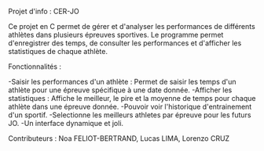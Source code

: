 Projet d'info : CER-JO

Ce projet en C permet de gérer et d'analyser les performances de différents athlètes dans plusieurs épreuves sportives.
Le programme permet d'enregistrer des temps, de consulter les performances et d'afficher les statistiques de chaque athlète.

Fonctionnalités :

-Saisir les performances d'un athlète : Permet de saisir les temps d'un athlète pour une épreuve spécifique à une date donnée.
-Afficher les statistiques : Affiche le meilleur, le pire et la moyenne de temps pour chaque athlète dans une épreuve donnée.
-Pouvoir voir l'historique d'entrainement d'un sportif.
-Selectionne les meilleurs athletes par épreuve pour les futurs JO.
-Un interface dynamique et joli.

Contributeurs : 
Noa FELIOT-BERTRAND, Lucas LIMA, Lorenzo CRUZ
